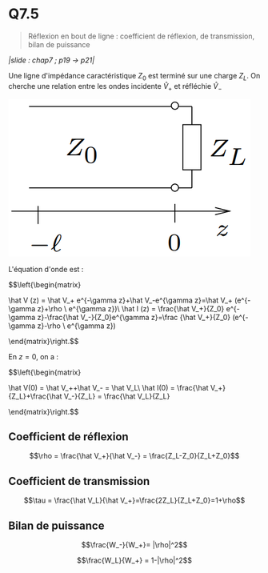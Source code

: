 # Q7.5

> Réflexion en bout de ligne : coefficient de réflexion, de transmission, bilan de puissance

*|slide : chap7 ; p19 -> p21|*

Une ligne d'impédance caractéristique $Z_0$ est terminé sur une charge $Z_L$. On cherche une relation entre les ondes incidente $\hat V_+$ et réfléchie $\hat V_-$ 

![](attachments/Pasted%20image%2020230727101928.png)

L'équation d'onde est :

$$\left\{\begin{matrix}

\hat V (z) = \hat V_+ e^{-\gamma z}+\hat V_-e^{\gamma z}=\hat V_+ (e^{-\gamma z}+\rho \ e^{\gamma z})\\
\hat I (z) = \frac{\hat V_+}{Z_0} e^{-\gamma z}-\frac{\hat V_-}{Z_0}e^{\gamma z}=\frac {\hat V_+}{Z_0} (e^{-\gamma z}-\rho \ e^{\gamma z})

\end{matrix}\right.$$

En $z=0$, on a :

$$\left\{\begin{matrix}

\hat V(0) = \hat V_++\hat V_- = \hat V_L\\
\hat I(0) = \frac{\hat V_+}{Z_L}+\frac{\hat V_-}{Z_L} = \frac{\hat V_L}{Z_L}

\end{matrix}\right.$$

## Coefficient de réflexion

$$\rho = \frac{\hat V_+}{\hat V_-} = \frac{Z_L-Z_0}{Z_L+Z_0}$$

## Coefficient de transmission

$$\tau = \frac{\hat V_L}{\hat V_+}=\frac{2Z_L}{Z_L+Z_0}=1+\rho$$

## Bilan de puissance

$$\frac{W_-}{W_+}= |\rho|^2$$

$$\frac{W_L}{W_+} = 1-|\rho|^2$$